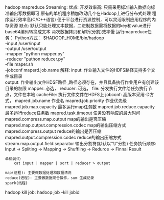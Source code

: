hadoop mapreduce 
	Streaming:
		优点:
			开发效率高: 只需采用标准输入数据向标准输出写数据即可
			原有的单机程序稍加改动几个在Hadoop上进行分布式处理
			程序运行效率高(C/C++语言)
			便于平台进行资源控制，可以灵活限制应用程序的内存资源
		缺点:
			默认只能处理文本数据，二进制数据需将数据的key和value进行base64编码转换成文本
			两次数据拷贝和解析(分割)效率慢
	运行mapreduce任务：
		Python方式：
			$HADOOP_HOME/bin/hadoop \
				-input /user/input \
				-output /user/output \
				-mapper "python mapper.py" \
				-reducer "puthon reducer.py" \
				-file maper.sh \
				-jobconf maperd.job.name
			解释:
				input: 作业输入文件的HDFS路径支持多个文件或目录  
				output: 作业输出文件HDSF路径	,路径必须存在，并且具备执行作业用户有创建该目录的权限
				mapper: 必选，
				reducer: 可选，
				file: 分发执行文件给任务执行节点，文件在本地
				cacheFile: 执行文件文件在HDFS上
				jobconf: 高版本采用-D方式，
					mapred.job.name 						作业名
					mapred.job.priority					作业优先级
					mapred.job.map.capacity				最多运行map任务数
					mapred.job.reduce.capacity			最多运行reduce任务数
					mapred.task.timeout					任务没有响应的最大时间
					mapred.compress.map.output			map的输出是否压缩
					mapred.map.output.compression.codec	map的输出压缩方式
					mapred.compress.output				reduce的输出是否压缩
					mapred.output.compression.codec		reduce的输出压缩方式
					stream.map.output.field.separator	输出分割符(默认以"\t"分割)
	任务执行顺序:
		Input  ->   Spliting  ->   Mapping  ->   Shuffling  ->  Redurce   -> Finnal Result
					
	单机调试:	
		cat input | mapper | sort | reducer > output		
	
	map(进程): 主要做数据处理和数据清洗
	reduce(进程): 主要做数据聚合操作，sum 生成记录	
	spark(线程)		
		
hadoop kill job: hadoop job -kill jobid